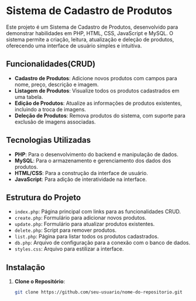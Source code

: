 # Sistema de Cadastro de Produtos

Este projeto é um Sistema de Cadastro de Produtos, desenvolvido para demonstrar habilidades em PHP, HTML, CSS, JavaScript e MySQL. O sistema permite a criação, leitura, atualização e deleção de produtos, oferecendo uma interface de usuário simples e intuitiva.

## Funcionalidades(CRUD)

- **Cadastro de Produtos**: Adicione novos produtos com campos para nome, preço, descrição e imagem.
- **Listagem de Produtos**: Visualize todos os produtos cadastrados em uma tabela.
- **Edição de Produtos**: Atualize as informações de produtos existentes, incluindo a troca de imagens.
- **Deleção de Produtos**: Remova produtos do sistema, com suporte para exclusão de imagens associadas.

## Tecnologias Utilizadas

- **PHP**: Para o desenvolvimento do backend e manipulação de dados.
- **MySQL**: Para o armazenamento e gerenciamento dos dados dos produtos.
- **HTML/CSS**: Para a construção da interface de usuário.
- **JavaScript**: Para adição de interatividade na interface.

## Estrutura do Projeto

- `index.php`: Página principal com links para as funcionalidades CRUD.
- `create.php`: Formulário para adicionar novos produtos.
- `update.php`: Formulário para atualizar produtos existentes.
- `delete.php`: Script para remover produtos.
- `list.php`: Página para listar todos os produtos cadastrados.
- `db.php`: Arquivo de configuração para a conexão com o banco de dados.
- `styles.css`: Arquivo para estilizar a interface.

## Instalação

1. **Clone o Repositório**:
   ```bash
   git clone https://github.com/seu-usuario/nome-do-repositorio.git
